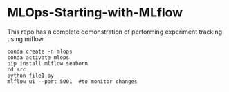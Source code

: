 # MLOps-Starting-with-MLflow
This repo has a complete demonstration of performing experiment tracking using miflow.

 ```
 conda create -n mlops
 conda activate mlops
 pip install mlflow seaborn
 cd src
 python file1.py
 mlflow ui --port 5001  #to monitor changes
 ```
